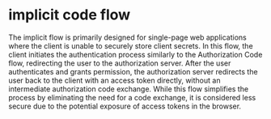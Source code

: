 # implicit code flow

The implicit flow is primarily designed for single-page web applications where the client is unable to securely store client secrets. In this flow, the client initiates the authentication process similarly to the Authorization Code flow, redirecting the user to the authorization server. After the user authenticates and grants permission, the authorization server redirects the user back to the client with an access token directly, without an intermediate authorization code exchange. While this flow simplifies the process by eliminating the need for a code exchange, it is considered less secure due to the potential exposure of access tokens in the browser.

<figure><img src="https://iq.opengenus.org/content/images/2020/04/implicit-grant-flow-1.png" alt=""><figcaption></figcaption></figure>
